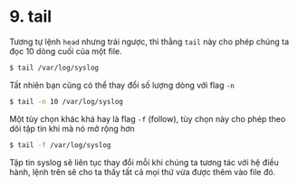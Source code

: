# 9. tail

Tương tự lệnh `head` nhưng trái ngược, thì thằng `tail` này cho phép chúng ta đọc 10 dòng cuối của một file.

```sh
$ tail /var/log/syslog
```

Tất nhiên bạn cũng có thể thay đổi số lượng dòng với flag `-n`

```sh
$ tail -n 10 /var/log/syslog
```

Một tùy chọn khác khá hay là flag `-f` (follow), tùy chọn này cho phép theo dõi tập tin khi mà nó mở rộng hơn

```sh
$ tail -f /var/log/syslog
```

Tập tin syslog sẽ liên tục thay đổi mỗi khi chúng ta tương tác với hệ điều hành, lệnh trên sẽ cho ta thấy tất cả mọi thứ vừa được thêm vào file đó.